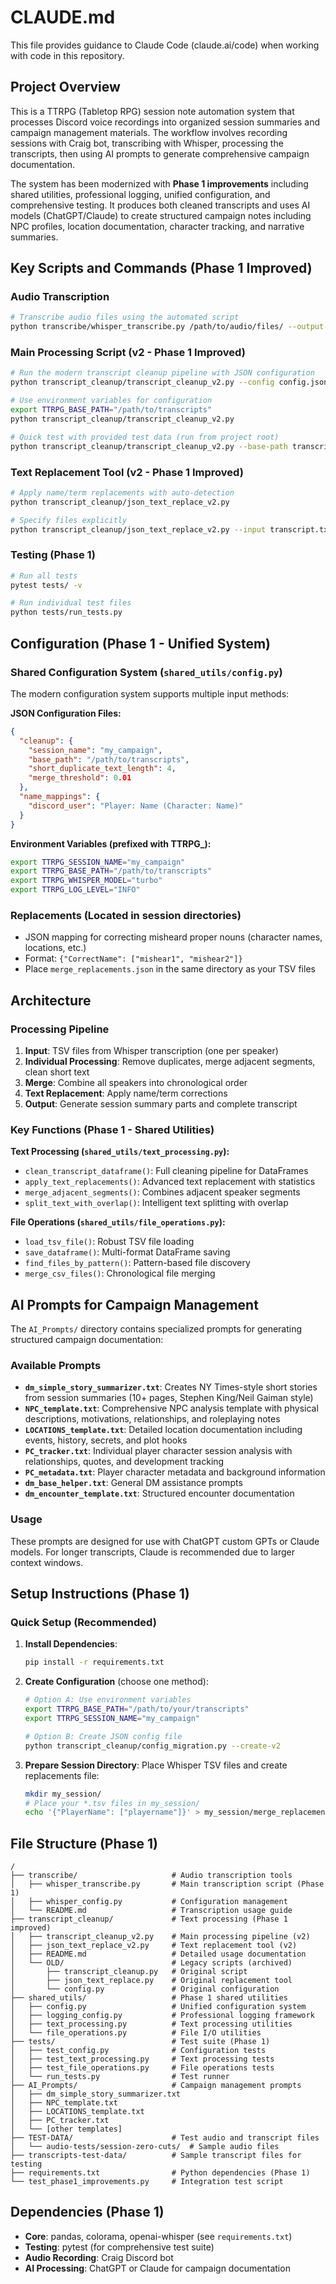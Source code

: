 # CLAUDE.md

This file provides guidance to Claude Code (claude.ai/code) when working with code in this repository.

## Project Overview

This is a TTRPG (Tabletop RPG) session note automation system that processes Discord voice recordings into organized session summaries and campaign management materials. The workflow involves recording sessions with Craig bot, transcribing with Whisper, processing the transcripts, then using AI prompts to generate comprehensive campaign documentation.

The system has been modernized with **Phase 1 improvements** including shared utilities, professional logging, unified configuration, and comprehensive testing. It produces both cleaned transcripts and uses AI models (ChatGPT/Claude) to create structured campaign notes including NPC profiles, location documentation, character tracking, and narrative summaries.

## Key Scripts and Commands (Phase 1 Improved)

### Audio Transcription
```bash
# Transcribe audio files using the automated script
python transcribe/whisper_transcribe.py /path/to/audio/files/ --output-dir transcripts --model turbo --no-fp16
```

### Main Processing Script (v2 - Phase 1 Improved)
```bash
# Run the modern transcript cleanup pipeline with JSON configuration
python transcript_cleanup/transcript_cleanup_v2.py --config config.json --log-level INFO

# Use environment variables for configuration
export TTRPG_BASE_PATH="/path/to/transcripts"
python transcript_cleanup/transcript_cleanup_v2.py

# Quick test with provided test data (run from project root)
python transcript_cleanup/transcript_cleanup_v2.py --base-path transcripts-test-data
```

### Text Replacement Tool (v2 - Phase 1 Improved)
```bash
# Apply name/term replacements with auto-detection
python transcript_cleanup/json_text_replace_v2.py

# Specify files explicitly
python transcript_cleanup/json_text_replace_v2.py --input transcript.txt --replacements replacements.json
```

### Testing (Phase 1)
```bash
# Run all tests
pytest tests/ -v

# Run individual test files
python tests/run_tests.py
```


## Configuration (Phase 1 - Unified System)

### Shared Configuration System (`shared_utils/config.py`)
The modern configuration system supports multiple input methods:

**JSON Configuration Files:**
```json
{
  "cleanup": {
    "session_name": "my_campaign",
    "base_path": "/path/to/transcripts",
    "short_duplicate_text_length": 4,
    "merge_threshold": 0.01
  },
  "name_mappings": {
    "discord_user": "Player: Name (Character: Name)"
  }
}
```

**Environment Variables (prefixed with TTRPG_):**
```bash
export TTRPG_SESSION_NAME="my_campaign"
export TTRPG_BASE_PATH="/path/to/transcripts" 
export TTRPG_WHISPER_MODEL="turbo"
export TTRPG_LOG_LEVEL="INFO"
```

### Replacements (Located in session directories)
- JSON mapping for correcting misheard proper nouns (character names, locations, etc.)
- Format: `{"CorrectName": ["mishear1", "mishear2"]}`
- Place `merge_replacements.json` in the same directory as your TSV files

## Architecture

### Processing Pipeline
1. **Input**: TSV files from Whisper transcription (one per speaker)
2. **Individual Processing**: Remove duplicates, merge adjacent segments, clean short text
3. **Merge**: Combine all speakers into chronological order
4. **Text Replacement**: Apply name/term corrections
5. **Output**: Generate session summary parts and complete transcript

### Key Functions (Phase 1 - Shared Utilities)
**Text Processing (`shared_utils/text_processing.py`):**
- `clean_transcript_dataframe()`: Full cleaning pipeline for DataFrames
- `apply_text_replacements()`: Advanced text replacement with statistics
- `merge_adjacent_segments()`: Combines adjacent speaker segments
- `split_text_with_overlap()`: Intelligent text splitting with overlap

**File Operations (`shared_utils/file_operations.py`):**
- `load_tsv_file()`: Robust TSV file loading
- `save_dataframe()`: Multi-format DataFrame saving
- `find_files_by_pattern()`: Pattern-based file discovery
- `merge_csv_files()`: Chronological file merging

## AI Prompts for Campaign Management

The `AI_Prompts/` directory contains specialized prompts for generating structured campaign documentation:

### Available Prompts
- **`dm_simple_story_summarizer.txt`**: Creates NY Times-style short stories from session summaries (10+ pages, Stephen King/Neil Gaiman style)
- **`NPC_template.txt`**: Comprehensive NPC analysis template with physical descriptions, motivations, relationships, and roleplaying notes
- **`LOCATIONS_template.txt`**: Detailed location documentation including events, history, secrets, and plot hooks
- **`PC_tracker.txt`**: Individual player character session analysis with relationships, quotes, and development tracking
- **`PC_metadata.txt`**: Player character metadata and background information
- **`dm_base_helper.txt`**: General DM assistance prompts
- **`dm_encounter_template.txt`**: Structured encounter documentation

### Usage
These prompts are designed for use with ChatGPT custom GPTs or Claude models. For longer transcripts, Claude is recommended due to larger context windows.

## Setup Instructions (Phase 1)

### Quick Setup (Recommended)
1. **Install Dependencies**:
   ```bash
   pip install -r requirements.txt
   ```

2. **Create Configuration** (choose one method):
   ```bash
   # Option A: Use environment variables
   export TTRPG_BASE_PATH="/path/to/your/transcripts"
   export TTRPG_SESSION_NAME="my_campaign"
   
   # Option B: Create JSON config file
   python transcript_cleanup/config_migration.py --create-v2
   ```

3. **Prepare Session Directory**: Place Whisper TSV files and create replacements file:
   ```bash
   mkdir my_session/
   # Place your *.tsv files in my_session/
   echo '{"PlayerName": ["playername"]}' > my_session/merge_replacements.json
   ```


## File Structure (Phase 1)
```
/
├── transcribe/                     # Audio transcription tools
│   ├── whisper_transcribe.py       # Main transcription script (Phase 1)
│   ├── whisper_config.py           # Configuration management  
│   └── README.md                   # Transcription usage guide
├── transcript_cleanup/             # Text processing (Phase 1 improved)
│   ├── transcript_cleanup_v2.py    # Main processing pipeline (v2)
│   ├── json_text_replace_v2.py     # Text replacement tool (v2)
│   ├── README.md                   # Detailed usage documentation
│   └── OLD/                        # Legacy scripts (archived)
│       ├── transcript_cleanup.py   # Original script
│       ├── json_text_replace.py    # Original replacement tool
│       └── config.py               # Original configuration
├── shared_utils/                   # Phase 1 shared utilities
│   ├── config.py                   # Unified configuration system
│   ├── logging_config.py           # Professional logging framework
│   ├── text_processing.py          # Text processing utilities
│   └── file_operations.py          # File I/O utilities  
├── tests/                          # Test suite (Phase 1)
│   ├── test_config.py              # Configuration tests
│   ├── test_text_processing.py     # Text processing tests
│   ├── test_file_operations.py     # File operations tests
│   └── run_tests.py                # Test runner
├── AI_Prompts/                     # Campaign management prompts
│   ├── dm_simple_story_summarizer.txt
│   ├── NPC_template.txt
│   ├── LOCATIONS_template.txt
│   ├── PC_tracker.txt
│   └── [other templates]
├── TEST-DATA/                      # Test audio and transcript files
│   └── audio-tests/session-zero-cuts/  # Sample audio files
├── transcripts-test-data/          # Sample transcript files for testing
├── requirements.txt                # Python dependencies (Phase 1)
└── test_phase1_improvements.py     # Integration test script
```

## Dependencies (Phase 1)
- **Core**: pandas, colorama, openai-whisper (see `requirements.txt`)
- **Testing**: pytest (for comprehensive test suite)  
- **Audio Recording**: Craig Discord bot
- **AI Processing**: ChatGPT or Claude for campaign documentation